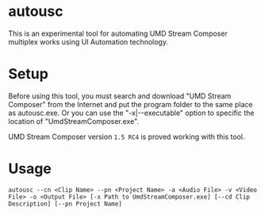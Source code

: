 # autousc
 This is an experimental tool for automating UMD Stream Composer multiplex works using UI Automation technology.

# Setup
Before using this tool, you must search and download "UMD Stream Composer" from the Internet and put the program folder to the same place as autousc.exe. Or you can use the "-x|--executable" option to specific the location of "UmdStreamComposer.exe".

UMD Stream Composer version `1.5 RC4` is proved working with this tool.

# Usage
``` shell
autousc --cn <Clip Name> --pn <Project Name> -a <Audio File> -v <Video File> -o <Output File> [-x Path to UmdStreamComposer.exe] [--cd Clip Description] [--pn Project Name]
```
